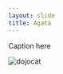 ```yaml
---
layout: slide
title: Agata
---
```


Caption here

![dojocat](https://upload.wikimedia.org/wikipedia/commons/7/76/Astrantia.jpg)
